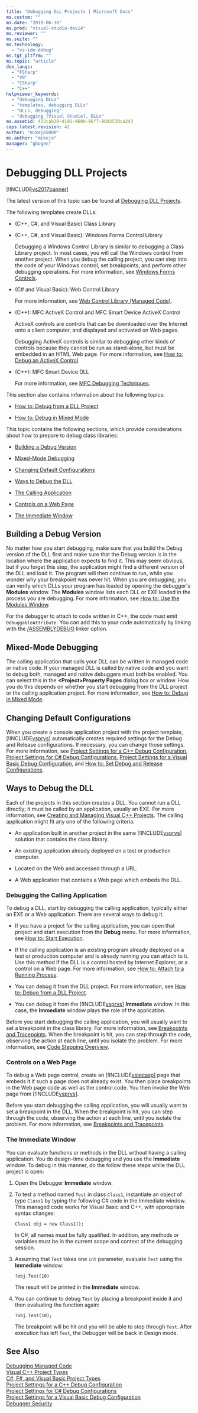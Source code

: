 ```yaml
---
title: "Debugging DLL Projects | Microsoft Docs"
ms.custom: ""
ms.date: "2018-06-30"
ms.prod: "visual-studio-dev14"
ms.reviewer: ""
ms.suite: ""
ms.technology: 
  - "vs-ide-debug"
ms.tgt_pltfrm: ""
ms.topic: "article"
dev_langs: 
  - "FSharp"
  - "VB"
  - "CSharp"
  - "C++"
helpviewer_keywords: 
  - "debugging DLLs"
  - "templates, debugging DLLs"
  - "DLLs, debugging"
  - "debugging [Visual Studio], DLLs"
ms.assetid: 433cab30-d191-460b-96f7-90d2530ca243
caps.latest.revision: 41
author: "mikejo5000"
ms.author: "mikejo"
manager: "ghogen"
---
```

# Debugging DLL Projects
[!INCLUDE[vs2017banner](../includes/vs2017banner.md)]

The latest version of this topic can be found at [Debugging DLL Projects](https://docs.microsoft.com/visualstudio/debugger/debugging-dll-projects).  
  
The following templates create DLLs:  
  
-   (C++, C#, and Visual Basic) Class Library  
  
-   (C++, C#, and Visual Basic): Windows Forms Control Library  
  
     Debugging a Windows Control Library is similar to debugging a Class Library project. In most cases, you will call the Windows control from another project. When you debug the calling project, you can step into the code of your Windows control, set breakpoints, and perform other debugging operations. For more information, see [Windows Forms Controls](http://msdn.microsoft.com/library/f050de8f-4ebd-4042-94b8-edf9a1dbd52a).  
  
-   (C# and Visual Basic): Web Control Library  
  
     For more information, see [Web Control Library (Managed Code)](../debugger/web-control-library-managed-code.md).  
  
-   (C++): MFC ActiveX Control and MFC Smart Device ActiveX Control  
  
     ActiveX controls are controls that can be downloaded over the Internet onto a client computer, and displayed and activated on Web pages.  
  
     Debugging ActiveX controls is similar to debugging other kinds of controls because they cannot be run as stand-alone, but must be embedded in an HTML Web page. For more information, see [How to: Debug an ActiveX Control](../debugger/how-to-debug-an-activex-control.md).  
  
-   (C++): MFC Smart Device DLL  
  
     For more information, see [MFC Debugging Techniques](../debugger/mfc-debugging-techniques.md).  
  
 This section also contains information about the following topics:  
  
-   [How to: Debug from a DLL Project](../debugger/how-to-debug-from-a-dll-project.md)  
  
-   [How to: Debug in Mixed Mode](../debugger/how-to-debug-in-mixed-mode.md)  
  
 This topic contains the following sections, which provide considerations about how to prepare to debug class libraries:  
  
-   [Building a Debug Version](#vxtskdebuggingdllprojectsbuildingadebugversion)  
  
-   [Mixed-Mode Debugging](#vxtskdebuggingdllprojectsmixedmodedebugging)  
  
-   [Changing Default Configurations](#vxtskdebuggingdllprojectschangingdefaultconfigurations)  
  
-   [Ways to Debug the DLL](#vxtskdebuggingdllprojectswaystodebugthedll)  
  
-   [The Calling Application](#vxtskdebuggingdllprojectsthecallingapplication)  
  
-   [Controls on a Web Page](#vxtskdebuggingdllprojectscontrolsonawebpage)  
  
-   [The Immediate Window](#vxtskdebuggingdllprojectstheimmediatewindow)  
  
##  <a name="vxtskdebuggingdllprojectsbuildingadebugversion"></a> Building a Debug Version  
 No matter how you start debugging, make sure that you build the Debug version of the DLL first and make sure that the Debug version is in the location where the application expects to find it. This may seem obvious, but if you forget this step, the application might find a different version of the DLL and load it. The program will then continue to run, while you wonder why your breakpoint was never hit. When you are debugging, you can verify which DLLs your program has loaded by opening the debugger's **Modules** window. The **Modules** window lists each DLL or EXE loaded in the process you are debugging. For more information, see [How to: Use the Modules Window](../debugger/how-to-use-the-modules-window.md).  
  
 For the debugger to attach to code written in C++, the code must emit `DebuggableAttribute`. You can add this to your code automatically by linking with the [/ASSEMBLYDEBUG](http://msdn.microsoft.com/library/94443af3-470c-41d7-83a0-7434563d7982) linker option.  
  
##  <a name="vxtskdebuggingdllprojectsmixedmodedebugging"></a> Mixed-Mode Debugging  
 The calling application that calls your DLL can be written in managed code or native code. If your managed DLL is called by native code and you want to debug both, managed and native debuggers must both be enabled. You can select this in the **\<Project>Property Pages** dialog box or window. How you do this depends on whether you start debugging from the DLL project or the calling application project. For more information, see [How to: Debug in Mixed Mode](../debugger/how-to-debug-in-mixed-mode.md).  
  
##  <a name="vxtskdebuggingdllprojectschangingdefaultconfigurations"></a> Changing Default Configurations  
 When you create a console application project with the project template, [!INCLUDE[vsprvs](../includes/vsprvs-md.md)] automatically creates required settings for the Debug and Release configurations. If necessary, you can change those settings. For more information, see [Project Settings for a C++ Debug Configuration](../debugger/project-settings-for-a-cpp-debug-configuration.md), [Project Settings for  C# Debug Configurations](../debugger/project-settings-for-csharp-debug-configurations.md), [Project Settings for a Visual Basic Debug Configuration](../debugger/project-settings-for-a-visual-basic-debug-configuration.md), and [How to: Set Debug and Release Configurations](../debugger/how-to-set-debug-and-release-configurations.md).  
  
##  <a name="vxtskdebuggingdllprojectswaystodebugthedll"></a> Ways to Debug the DLL  
 Each of the projects in this section creates a DLL. You cannot run a DLL directly; it must be called by an application, usually an EXE. For more information, see [Creating and Managing Visual C++ Projects](http://msdn.microsoft.com/library/11003cd8-9046-4630-a189-a32bf3b88047). The calling application might fit any one of the following criteria:  
  
-   An application built in another project in the same [!INCLUDE[vsprvs](../includes/vsprvs-md.md)] solution that contains the class library.  
  
-   An existing application already deployed on a test or production computer.  
  
-   Located on the Web and accessed through a URL.  
  
-   A Web application that contains a Web page which embeds the DLL.  
  
###  <a name="vxtskdebuggingdllprojectsthecallingapplication"></a> Debugging the Calling Application  
 To debug a DLL, start by debugging the calling application, typically either an EXE or a Web application. There are several ways to debug it.  
  
-   If you have a project for the calling application, you can open that project and start execution from the **Debug** menu. For more information, see [How to: Start Execution](http://msdn.microsoft.com/en-us/b0fe0ce5-900e-421f-a4c6-aa44ddae453c).  
  
-   If the calling application is an existing program already deployed on a test or production computer and is already running you can attach to it. Use this method if the DLL is a control hosted by Internet Explorer, or a control on a Web page. For more information, see [How to: Attach to a Running Process](http://msdn.microsoft.com/en-us/636d0a52-4bfd-48d2-89ad-d7b9ca4dc4f4).  
  
-   You can debug it from the DLL project. For more information, see [How to: Debug from a DLL Project](../debugger/how-to-debug-from-a-dll-project.md).  
  
-   You can debug it from the [!INCLUDE[vsprvs](../includes/vsprvs-md.md)] **Immediate** window. In this case, the **Immediate** window plays the role of the application.  
  
 Before you start debugging the calling application, you will usually want to set a breakpoint in the class library. For more information, see [Breakpoints and Tracepoints](http://msdn.microsoft.com/en-us/fe4eedc1-71aa-4928-962f-0912c334d583). When the breakpoint is hit, you can step through the code, observing the action at each line, until you isolate the problem. For more information, see [Code Stepping Overview](http://msdn.microsoft.com/en-us/8791dac9-64d1-4bb9-b59e-8d59af1833f9).  
  
###  <a name="vxtskdebuggingdllprojectscontrolsonawebpage"></a> Controls on a Web Page  
 To debug a Web page control, create an [!INCLUDE[vstecasp](../includes/vstecasp-md.md)] page that embeds it if such a page does not already exist. You then place breakpoints in the Web page code as well as the control code. You then invoke the Web page from [!INCLUDE[vsprvs](../includes/vsprvs-md.md)].  
  
 Before you start debugging the calling application, you will usually want to set a breakpoint in the DLL. When the breakpoint is hit, you can step through the code, observing the action at each line, until you isolate the problem. For more information, see [Breakpoints and Tracepoints](http://msdn.microsoft.com/en-us/fe4eedc1-71aa-4928-962f-0912c334d583).  
  
###  <a name="vxtskdebuggingdllprojectstheimmediatewindow"></a> The Immediate Window  
 You can evaluate functions or methods in the DLL without having a calling application. You do design-time debugging and you use the **Immediate** window. To debug in this manner, do the follow these steps while the DLL project is open:  
  
1.  Open the Debugger **Immediate** window.  
  
2.  To test a method named `Test` in class `Class1`, instantiate an object of type `Class1` by typing the following C# code in the Immediate window. This managed code works for Visual Basic and C++, with appropriate syntax changes:  
  
    ```  
    Class1 obj = new Class1();  
    ```  
  
     In C#, all names must be fully qualified. In addition, any methods or variables must be in the current scope and context of the debugging session.  
  
3.  Assuming that `Test` takes one `int` parameter, evaluate `Test` using the **Immediate** window:  
  
    ```  
    ?obj.Test(10)  
    ```  
  
     The result will be printed in the **Immediate** window.  
  
4.  You can continue to debug `Test` by placing a breakpoint inside it and then evaluating the function again:  
  
    ```  
    ?obj.Test(10);  
    ```  
  
     The breakpoint will be hit and you will be able to step through `Test`. After execution has left `Test`, the Debugger will be back in Design mode.  
  
## See Also  
 [Debugging Managed Code](../debugger/debugging-managed-code.md)   
 [Visual C++ Project Types](../debugger/debugging-preparation-visual-cpp-project-types.md)   
 [C#, F#, and Visual Basic Project Types](../debugger/debugging-preparation-csharp-f-hash-and-visual-basic-project-types.md)   
 [Project Settings for a C++ Debug Configuration](../debugger/project-settings-for-a-cpp-debug-configuration.md)   
 [Project Settings for  C# Debug Configurations](../debugger/project-settings-for-csharp-debug-configurations.md)   
 [Project Settings for a Visual Basic Debug Configuration](../debugger/project-settings-for-a-visual-basic-debug-configuration.md)   
 [Debugger Security](../debugger/debugger-security.md)



